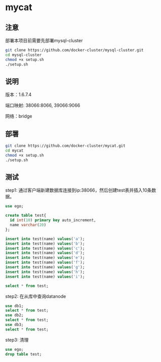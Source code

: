 # mycat

## 注意

部署本项目前需要先部署mysql-cluster

``` bash
git clone https://github.com/docker-cluster/mysql-cluster.git
cd mysql-cluster
chmod +x setup.sh
./setup.sh
```

## 说明

版本：1.6.7.4

端口映射: 38066:8066, 39066:9066

网络：bridge

## 部署

``` bash
git clone https://github.com/docker-cluster/mycat.git
cd mycat
chmod +x setup.sh
./setup.sh
```

## 测试

step1: 通过客户端新建数据库连接到ip:38066，然后创建test表并插入10条数据。

``` sql
use ego;

create table test{
  id int(10) primary key auto_increment,
  name varchar(20)
};

insert into test(name) values('a');
insert into test(name) values('b');
insert into test(name) values('c');
insert into test(name) values('d');
insert into test(name) values('e');
insert into test(name) values('f');
insert into test(name) values('g');
insert into test(name) values('h');
insert into test(name) values('i');

select * from test;

```

step2: 在从库中查询datanode

``` sql
use db1;
select * from test;
use db2;
select * from test;
use db3;
select * from test;
```

step3: 清理

``` sql
use ego;
drop table test;
```
